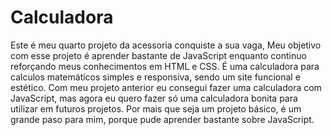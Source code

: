 # Calculadora
Este é meu quarto projeto da acessoria conquiste a sua vaga, Meu objetivo com esse projeto é aprender bastante de JavaScript enquanto continuo reforçando meus conhecimentos em HTML e CSS.
É uma calculadora para calculos matemáticos simples e responsiva, sendo um site funcional e estético.
Com meu projeto anterior eu consegui fazer uma calculadora com JavaScript, mas agora eu quero fazer só uma calculadora bonita para utilizar em futuros projetos.
Por mais que seja um projeto básico, é um grande paso para mim, porque pude aprender bastante sobre JavaScript.
